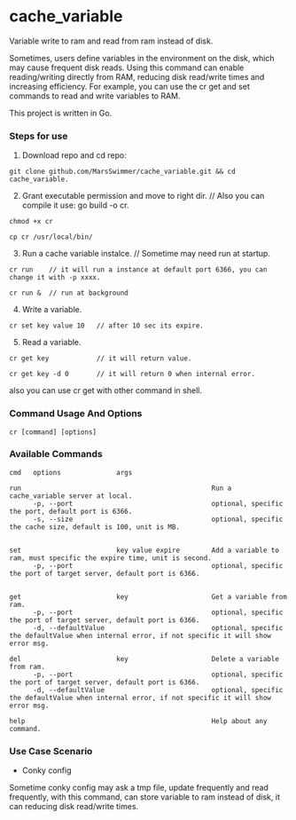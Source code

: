 # cache_variable
Variable write to ram and read from ram instead of disk.

Sometimes, users define variables in the environment on the disk, which may cause frequent disk reads. Using this command can enable reading/writing directly from RAM, reducing disk read/write times and increasing efficiency. For example, you can use the cr get and set commands to read and write variables to RAM.


This project is written in Go.

### Steps for use

1. Download repo and cd repo:
```
git clone github.com/MarsSwimmer/cache_variable.git && cd cache_variable.
```

2. Grant executable permission and move to right dir.  // Also you can compile it use: go build -o cr.  
```
chmod +x cr

cp cr /usr/local/bin/
```

3. Run a cache variable instalce.  // Sometime may need run at startup.
```
cr run    // it will run a instance at default port 6366, you can change it with -p xxxx.

cr run &  // run at background
```


4. Write a variable.
```
cr set key value 10   // after 10 sec its expire. 
```

5. Read a variable.
```
cr get key            // it will return value.

cr get key -d 0       // it will return 0 when internal error. 
```
also you can use cr get with other command in shell.


### Command Usage And Options
```
cr [command] [options]
```

### Available Commands
```
cmd   options              args                                 

run                                                Run a cache_variable server at local.
      -p, --port                                   optional, specific the port, default port is 6366.
      -s, --size                                   optional, specific the cache size, default is 100, unit is MB.


set                        key value expire        Add a variable to ram, must specific the expire time, unit is second.
      -p, --port                                   optional, specific the port of target server, default port is 6366.
      

get                        key                     Get a variable from ram.
      -p, --port                                   optional, specific the port of target server, default port is 6366.
      -d, --defaultValue                           optional, specific the defaultValue when internal error, if not specific it will show error msg.

del                        key                     Delete a variable from ram.
      -p, --port                                   optional, specific the port of target server, default port is 6366.
      -d, --defaultValue                           optional, specific the defaultValue when internal error, if not specific it will show error msg.

help                                               Help about any command.
```



### Use Case Scenario
- Conky config

Sometime conky config may ask a tmp file, update frequently and read frequently, with this command, can store variable to ram instead of disk, it can reducing disk read/write times.



